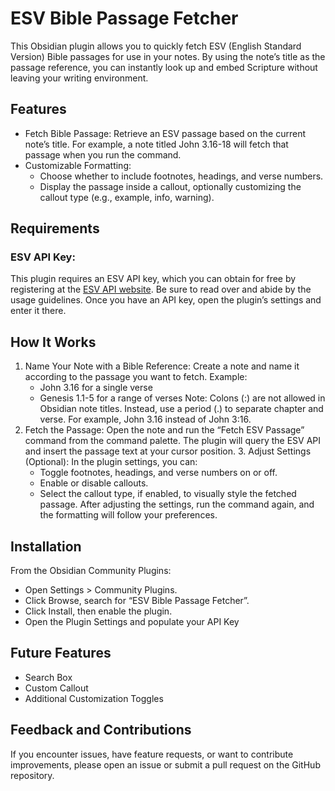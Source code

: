 # ESV Bible Passage Fetcher

This Obsidian plugin allows you to quickly fetch ESV (English Standard Version) Bible passages for use in your notes. By using the note’s title as the passage reference, you can instantly look up and embed Scripture without leaving your writing environment.

## Features
- Fetch Bible Passage:
	Retrieve an ESV passage based on the current note’s title. For example, a note titled John 3.16-18 will fetch that passage when you run the command.
- Customizable Formatting:
  - Choose whether to include footnotes, headings, and verse numbers.
  - Display the passage inside a callout, optionally customizing the callout type (e.g., example, info, warning).

## Requirements
### ESV API Key:
This plugin requires an ESV API key, which you can obtain for free by registering at the [ESV API website](https://api.esv.org).  Be sure to read over and abide by the usage guidelines. Once you have an API key, open the plugin’s settings and enter it there.

## How It Works
1. Name Your Note with a Bible Reference:
    Create a note and name it according to the passage you want to fetch.
    Example:
	  - John 3.16 for a single verse
	  - Genesis 1.1-5 for a range of verses
	    Note: Colons (:) are not allowed in Obsidian note titles. Instead, use a period (.) to separate chapter and verse. For example, John 3.16 instead of John 3:16.
2.  Fetch the Passage:
    Open the note and run the “Fetch ESV Passage” command from the command palette. The plugin will query the ESV API and insert the passage text at your cursor position.
	3.	Adjust Settings (Optional):
    In the plugin settings, you can:
    -	Toggle footnotes, headings, and verse numbers on or off.
    -	Enable or disable callouts.
    -	Select the callout type, if enabled, to visually style the fetched passage.
After adjusting the settings, run the command again, and the formatting will follow your preferences.

## Installation
From the Obsidian Community Plugins:
-	Open Settings > Community Plugins.
-	Click Browse, search for “ESV Bible Passage Fetcher”.
-	Click Install, then enable the plugin.
-	Open the Plugin Settings and populate your API Key

## Future Features
- Search Box
- Custom Callout
- Additional Customization Toggles

## Feedback and Contributions

If you encounter issues, have feature requests, or want to contribute improvements, please open an issue or submit a pull request on the GitHub repository.
